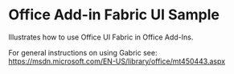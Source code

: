 # Office Add-in Fabric UI Sample

Illustrates how to use Office UI Fabric in Office Add-Ins. 

For general instructions on using Gabric see: https://msdn.microsoft.com/EN-US/library/office/mt450443.aspx 
